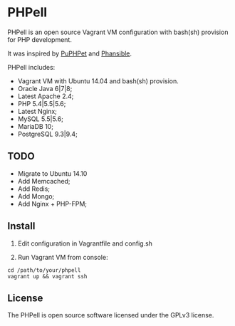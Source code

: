 PHPell
======

PHPell is an open source Vagrant VM configuration with bash(sh) provision for PHP development.

It was inspired by [PuPHPet](http://puphpet.com) and [Phansible](http://phansible.com).

PHPell includes:

* Vagrant VM with Ubuntu 14.04 and bash(sh) provision.
* Oracle Java 6|7|8;
* Latest Apache 2.4;
* PHP 5.4|5.5|5.6;
* Latest Nginx;
* MySQL 5.5|5.6;
* MariaDB 10;
* PostgreSQL 9.3|9.4;

TODO
----

* Migrate to Ubuntu 14.10
* Add Memcached;
* Add Redis;
* Add Mongo;
* Add Nginx + PHP-FPM;

Install
-------

1. Edit configuration in Vagrantfile and config.sh

2. Run Vagrant VM from console:
```
cd /path/to/your/phpell
vagrant up && vagrant ssh
```

License
-------

The PHPell is open source software licensed under the GPLv3 license.